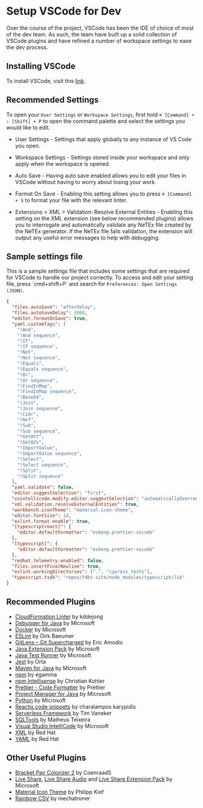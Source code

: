 # Setup VSCode for Dev

Over the course of the project, VSCode has been the IDE of choice of most of the dev team. As such, the team have built up a solid collection of VSCode plugins and have refined a number of workspace settings to ease the dev process.

## Installing VSCode

To install VSCode, visit this [link](https://code.visualstudio.com/).

## Recommended Settings

To open your `User Settings` or `Workspace Settings`, first hold `⌘ [Command] + ⇧ [Shift] + P` to open the command palette and select the settings you would like to edit.

- User Settings - Settings that apply globally to any instance of VS Code you open.
- Workspace Settings - Settings stored inside your workspace and only apply when the workspace is opened.

- Auto Save - Having auto save enabled allows you to edit your files in VSCode without having to worry about losing your work.
- Format On Save - Enabling this setting allows you to press `⌘ [Command] + S` to format your file with the relevant linter.
- Extensions
  \> XML
  \> Validation: Resolve External Entities - Enabling this setting on the XML extension (see below recommended plugins) allows you to interrogate and automatically validate any NeTEx file created by the NeTEx generator. If the NeTEx file fails validation, the extension will output any useful error messages to help with debugging.

## Sample settings file

This is a sample settings file that includes some settings that are required for VSCode to handle our project correctly. To access and edit your setting file, press \`cmd+shift+P\` and search for `Preferences: Open Settings (JSON)`.

```json
{
  "files.autoSave": "afterDelay",
  "files.autoSaveDelay": 1000,
  "editor.formatOnSave": true,
  "yaml.customTags": [
    "!And",
    "!And sequence",
    "!If",
    "!If sequence",
    "!Not",
    "!Not sequence",
    "!Equals",
    "!Equals sequence",
    "!Or",
    "!Or sequence",
    "!FindInMap",
    "!FindInMap sequence",
    "!Base64",
    "!Join",
    "!Join sequence",
    "!Cidr",
    "!Ref",
    "!Sub",
    "!Sub sequence",
    "!GetAtt",
    "!GetAZs",
    "!ImportValue",
    "!ImportValue sequence",
    "!Select",
    "!Select sequence",
    "!Split",
    "!Split sequence"
  ],
  "yaml.validate": false,
  "editor.suggestSelection": "first",
  "vsintellicode.modify.editor.suggestSelection": "automaticallyOverrodeDefaultValue",
  "xml.validation.resolveExternalEntities": true,
  "workbench.iconTheme": "material-icon-theme",
  "editor.fontSize": 14,
  "eslint.format.enable": true,
  "[typescriptreact]": {
    "editor.defaultFormatter": "esbenp.prettier-vscode"
  },
  "[typescript]": {
    "editor.defaultFormatter": "esbenp.prettier-vscode"
  },
  "redhat.telemetry.enabled": false,
  "files.insertFinalNewline": true,
  "eslint.workingDirectories": [".", "cypress_tests"],
  "typescript.tsdk": "repos/fdbt-site/node_modules/typescript/lib"
}
```

## Recommended Plugins

- [CloudFormation Linter](https://marketplace.visualstudio.com/items?itemName=kddejong.vscode-cfn-lint) by kddejong
- [Debugger for Java](https://marketplace.visualstudio.com/items?itemName=vscjava.vscode-java-debug) by Microsoft
- [Docker](https://marketplace.visualstudio.com/items?itemName=ms-azuretools.vscode-docker) by Microsoft
- [ESLint](https://marketplace.visualstudio.com/items?itemName=dbaeumer.vscode-eslint) by Dirk Baeumer
- [GitLens – Git Supercharged](https://marketplace.visualstudio.com/items?itemName=eamodio.gitlens) by Eric Amodio
- [Java Extension Pack](https://marketplace.visualstudio.com/items?itemName=vscjava.vscode-java-pack) by Microsoft
- [Java Test Runner](https://marketplace.visualstudio.com/items?itemName=vscjava.vscode-java-test) by Microsoft
- [Jest](https://marketplace.visualstudio.com/items?itemName=Orta.vscode-jest) by Orta
- [Maven for Java](https://marketplace.visualstudio.com/items?itemName=vscjava.vscode-maven) by Microsoft
- [npm](https://marketplace.visualstudio.com/items?itemName=eg2.vscode-npm-script) by egamma
- [npm Intellisense](https://marketplace.visualstudio.com/items?itemName=christian-kohler.npm-intellisense) by Christian Kohler
- [Prettier - Code Formatter](https://marketplace.visualstudio.com/items?itemName=esbenp.prettier-vscode) by Prettier
- [Project Manager for Java](https://marketplace.visualstudio.com/items?itemName=vscjava.vscode-java-dependency) by Microsoft
- [Python](https://marketplace.visualstudio.com/items?itemName=ms-python.python) by Microsoft
- [Reactjs code snippets](https://marketplace.visualstudio.com/items?itemName=xabikos.ReactSnippets) by charalampos karypidis
- [Serverless Framework](https://marketplace.visualstudio.com/items?itemName=TimVaneker.serverless-snippets) by Tim Vaneker
- [SQLTools](https://marketplace.visualstudio.com/items?itemName=mtxr.sqltools) by Matheus Teixeira
- [Visual Studio IntelliCode](https://marketplace.visualstudio.com/items?itemName=VisualStudioExptTeam.vscodeintellicode) by Microsoft
- [XML](https://marketplace.visualstudio.com/items?itemName=redhat.vscode-xml) by Red Hat
- [YAML](https://marketplace.visualstudio.com/items?itemName=redhat.vscode-yaml) by Red Hat

## Other Useful Plugins

- [Bracket Pair Colorizer 2](https://marketplace.visualstudio.com/items?itemName=CoenraadS.bracket-pair-colorizer-2) by CoenraadS
- [Live Share](https://marketplace.visualstudio.com/items?itemName=MS-vsliveshare.vsliveshare), [Live Share Audio](https://marketplace.visualstudio.com/items?itemName=MS-vsliveshare.vsliveshare-audio) and [Live Share Extension Pack](https://marketplace.visualstudio.com/items?itemName=MS-vsliveshare.vsliveshare-pack) by Microsoft
- [Material Icon Theme](https://marketplace.visualstudio.com/items?itemName=PKief.material-icon-theme) by Philipp Kief
- [Rainbow CSV](https://marketplace.visualstudio.com/items?itemName=mechatroner.rainbow-csv) by mechatroner
